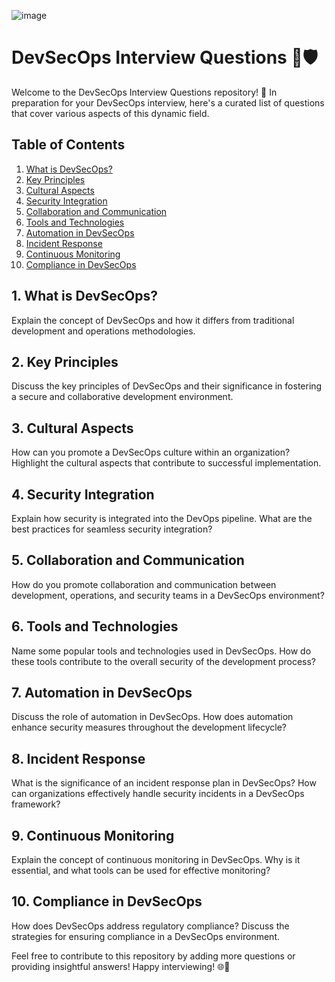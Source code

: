 ![image](https://github.com/SushantOps/AWS_Devops_Questions_and_Answers/assets/109059766/44db8d3f-c703-4b13-941f-be83f23aef62)


# DevSecOps Interview Questions 🚀🛡️

Welcome to the DevSecOps Interview Questions repository! 🤝 In preparation for your DevSecOps interview, here's a curated list of questions that cover various aspects of this dynamic field.

## Table of Contents

1. [What is DevSecOps?](#what-is-devsecops)
2. [Key Principles](#key-principles)
3. [Cultural Aspects](#cultural-aspects)
4. [Security Integration](#security-integration)
5. [Collaboration and Communication](#collaboration-and-communication)
6. [Tools and Technologies](#tools-and-technologies)
7. [Automation in DevSecOps](#automation-in-devsecops)
8. [Incident Response](#incident-response)
9. [Continuous Monitoring](#continuous-monitoring)
10. [Compliance in DevSecOps](#compliance-in-devsecops)

## 1. What is DevSecOps?

Explain the concept of DevSecOps and how it differs from traditional development and operations methodologies.

## 2. Key Principles

Discuss the key principles of DevSecOps and their significance in fostering a secure and collaborative development environment.

## 3. Cultural Aspects

How can you promote a DevSecOps culture within an organization? Highlight the cultural aspects that contribute to successful implementation.

## 4. Security Integration

Explain how security is integrated into the DevOps pipeline. What are the best practices for seamless security integration?

## 5. Collaboration and Communication

How do you promote collaboration and communication between development, operations, and security teams in a DevSecOps environment?

## 6. Tools and Technologies

Name some popular tools and technologies used in DevSecOps. How do these tools contribute to the overall security of the development process?

## 7. Automation in DevSecOps

Discuss the role of automation in DevSecOps. How does automation enhance security measures throughout the development lifecycle?

## 8. Incident Response

What is the significance of an incident response plan in DevSecOps? How can organizations effectively handle security incidents in a DevSecOps framework?

## 9. Continuous Monitoring

Explain the concept of continuous monitoring in DevSecOps. Why is it essential, and what tools can be used for effective monitoring?

## 10. Compliance in DevSecOps

How does DevSecOps address regulatory compliance? Discuss the strategies for ensuring compliance in a DevSecOps environment.

Feel free to contribute to this repository by adding more questions or providing insightful answers! Happy interviewing! 🌐💬


